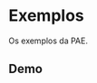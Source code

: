 # Exemplos

Os exemplos da PAE.

<!-- 1. [Html](https://github.com/dobbinx3/maua/tree/master/pae/desenvolvimento_de_sites_responsivos_modernos/exemplos/2018_2/html) -->
<!-- 2. [Css](https://github.com/dobbinx3/maua/tree/master/pae/desenvolvimento_de_sites_responsivos_modernos/exemplos/2018_2/css) -->
<!-- 3. [Css Effects](https://github.com/dobbinx3/maua/tree/master/pae/desenvolvimento_de_sites_responsivos_modernos/exemplos/2018_2/css_effects) -->
<!-- 4. [Javascript](https://github.com/dobbinx3/maua/tree/master/pae/desenvolvimento_de_sites_responsivos_modernos/exemplos/2018_2/javascript) -->
<!-- 5. [jQuery](https://github.com/dobbinx3/maua/tree/master/pae/desenvolvimento_de_sites_responsivos_modernos/exemplos/2018_2/jquery) -->
<!-- 6. [Bootstrap (parte 1)](https://github.com/dobbinx3/maua/tree/master/pae/desenvolvimento_de_sites_responsivos_modernos/exemplos/2018_2/bootstrap_parte_1) -->
<!-- 7. [Bootstrap (parte 2)](https://github.com/dobbinx3/maua/tree/master/pae/desenvolvimento_de_sites_responsivos_modernos/exemplos/2018_2/bootstrap_parte_2) -->

## Demo

<!-- O resultado final pode ser visto funcionando [Aqui](http://www.dobbinx3.com/maua/pae/desenvolvimento_de_sites_responsivos_modernos/agenciax3). -->
